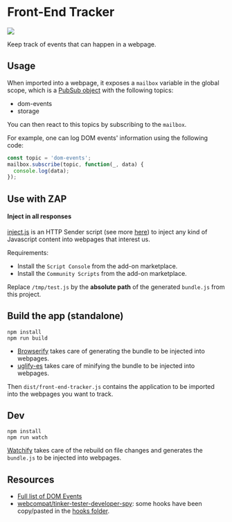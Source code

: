 # Front-End Tracker

![](https://api.travis-ci.com/zaproxy/front-end-tracker.svg?branch=master)

Keep track of events that can happen in a webpage.


## Usage

When imported into a webpage, it exposes a `mailbox` variable in the global scope, which is a [PubSub object](https://github.com/mroderick/PubSubJS) with the following topics:
  * dom-events
  * storage

You can then react to this topics by subscribing to the `mailbox`.

For example, one can log DOM events' information using the following code:

```javascript
const topic = 'dom-events';
mailbox.subscribe(topic, function(_, data) {
  console.log(data);
});
```


## Use with ZAP

#### Inject in all responses

[inject.js](https://github.com/zaproxy/community-scripts/blob/master/httpsender/inject_js_in_html_page.js) is an HTTP Sender script (see more [here](https://github.com/zaproxy/community-scripts/tree/master/httpsender)) to inject any kind of Javascript content into webpages that interest us.

Requirements:

  * Install the `Script Console` from the add-on marketplace.
  * Install the `Community Scripts` from the add-on marketplace.

Replace `/tmp/test.js` by the **absolute path** of the generated `bundle.js` from this project.


## Build the app (standalone)

```
npm install
npm run build
```

  * [Browserify](https://github.com/browserify/browserify) takes care of generating the bundle to be injected into webpages.
  * [uglify-es](https://www.npmjs.com/package/uglify-es) takes care of minifying the bundle to be injected into webpages.

Then `dist/front-end-tracker.js` contains the application to be imported into the webpages you want to track.


## Dev

```
npm install
npm run watch
```

[Watchify](https://github.com/browserify/watchify) takes care of the rebuild on file changes and generates the `bundle.js` to be injected into webpages.


## Resources

  * [Full list of DOM Events](https://developer.mozilla.org/en-US/docs/Web/Events)
  * [webcompat/tinker-tester-developer-spy](https://github.com/webcompat/tinker-tester-developer-spy): some hooks have been copy/pasted in the [hooks folder](https://github.com/zaproxy/front-end-tracker/tree/master/hooks).
